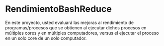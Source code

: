 # RendimientoBashReduce
En este proyecto, usted evaluará las mejoras al rendimiento de programas/procesos que se  obtienen al ejecutar dichos procesos en múltiples cores y en múltiples computadores, versus el  ejecutar el proceso en un solo core de un solo computador. 
